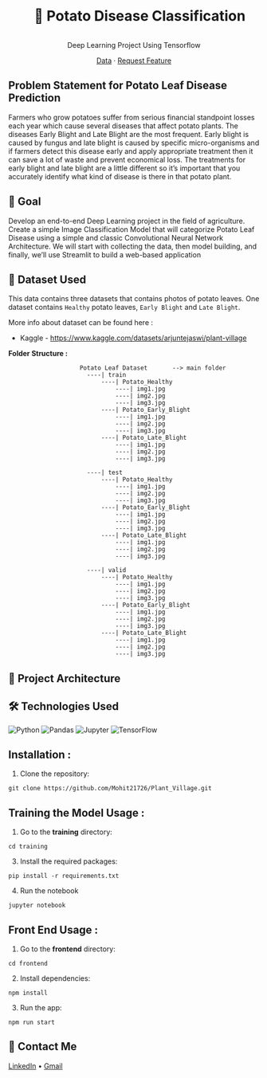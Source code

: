<div align="center">
  <div id="user-content-toc">
    <ul>
      <summary><h1 style="display: inline-block;">🥔 Potato Disease Classification</h1></summary>
    </ul>
  </div>
  
  <p>Deep Learning Project Using Tensorflow </p>
    <a href="https://www.kaggle.com/datasets/arjuntejaswi/plant-village" target="_blank">Data</a>
    ·
    <a href="https://github.com/Hamagistral/Potato-Disease-Classification/issues" target="_blank">Request Feature</a>
</div>

## Problem Statement for Potato Leaf Disease Prediction

Farmers who grow potatoes suffer from serious financial standpoint losses each year which cause several diseases that affect potato plants. The diseases Early Blight and Late Blight are the most frequent. Early blight is caused by fungus and late blight is caused by specific micro-organisms and if farmers detect this disease early and apply appropriate treatment then it can save a lot of waste and prevent economical loss. The treatments for early blight and late blight are a little different so it’s important that you accurately identify what kind of disease is there in that potato plant. 

## 🎯 Goal 

Develop an end-to-end Deep Learning project in the field of agriculture. Create a simple Image Classification Model that will categorize Potato Leaf Disease using a simple and classic Convolutional Neural Network Architecture. We will start with collecting the data, then model building, and finally, we’ll use Streamlit to build a web-based application 

## 💾 Dataset Used  

This data contains three datasets that contains photos of potato leaves. One dataset contains `Healthy` potato leaves, `Early Blight` and `Late Blight`.

More info about dataset can be found here :

- Kaggle - https://www.kaggle.com/datasets/arjuntejaswi/plant-village


<b>Folder Structure : </b>
```
                    Potato Leaf Dataset       --> main folder
                      ----| train      
                          ----| Potato_Healthy
                              ----| img1.jpg
                              ----| img2.jpg
                              ----| img3.jpg
                          ----| Potato_Early_Blight
                              ----| img1.jpg
                              ----| img2.jpg
                              ----| img3.jpg
                          ----| Potato_Late_Blight
                              ----| img1.jpg
                              ----| img2.jpg
                              ----| img3.jpg

                      ----| test      
                          ----| Potato_Healthy
                              ----| img1.jpg
                              ----| img2.jpg
                              ----| img3.jpg
                          ----| Potato_Early_Blight
                              ----| img1.jpg
                              ----| img2.jpg
                              ----| img3.jpg
                          ----| Potato_Late_Blight
                              ----| img1.jpg
                              ----| img2.jpg
                              ----| img3.jpg
                              
                      ----| valid      
                          ----| Potato_Healthy
                              ----| img1.jpg
                              ----| img2.jpg
                              ----| img3.jpg
                          ----| Potato_Early_Blight
                              ----| img1.jpg
                              ----| img2.jpg
                              ----| img3.jpg
                          ----| Potato_Late_Blight
                              ----| img1.jpg
                              ----| img2.jpg
                              ----| img3.jpg
```


## 📝 Project Architecture


## 🛠️ Technologies Used

![Python](https://img.shields.io/badge/python-3670A0?style=for-the-badge&logo=python&logoColor=ffdd54)
![Pandas](https://img.shields.io/badge/pandas-%23150458.svg?style=for-the-badge&logo=pandas&logoColor=white)
![Jupyter](https://img.shields.io/badge/Made%20with-Jupyter-orange?style=for-the-badge&logo=Jupyter)
![TensorFlow](https://img.shields.io/badge/TensorFlow-FF6F00?style=for-the-badge&logo=tensorflow&logoColor=white)

## Installation :

1. Clone the repository:

`git clone https://github.com/Mohit21726/Plant_Village.git`

## Training the Model Usage :

1. Go to the **training** directory:

`cd training`

3. Install the required packages:

`pip install -r requirements.txt`

4. Run the notebook

`jupyter notebook`

## Front End Usage :

1. Go to the **frontend** directory:

`cd frontend`

2. Install dependencies:

`npm install`

3. Run the app:

`npm run start`


## 📨 Contact Me

[LinkedIn](https://www.linkedin.com/in/mohitnimje/) •
[Gmail](mohit1746291@gmail.com)
